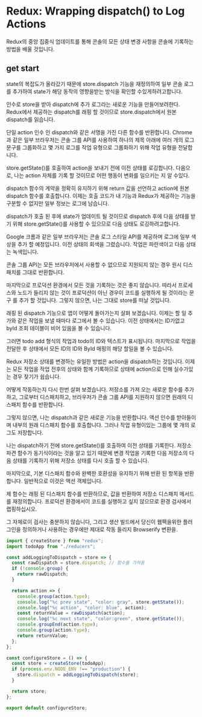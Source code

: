 # Redux: Wrapping dispatch() to Log Actions

Redux의 중앙 집중식 업데이트를 통해 콘솔의 모든 상태 변경 사항을 콘솔에 기록하는 방법을 배울 것입니다.

## get start

state의 복잡도가 올라갔기 때문에 store.dispatch 기능을 재정의하여 일부 콘솔 로그를 추가하여 state가 해당 동작의 영향을받는 방식을 확인할 수있게하려고합니다.

인수로 store을 받아 dispatch에 추가 로그라는 새로운 기능을 만들어보려한다. Redux에서 제공하는 dispatch를 ​​래핑 할 것이므로 store.dispatch에서 원본 dispatch를 ​​읽습니다.

단일 action 인수 인 dispatch와 같은 서명을 가진 다른 함수를 반환합니다. Chrome과 같은 일부 브라우저는 콘솔 그룹 API를 사용하여 하나의 제목 아래에 여러 개의 로그 문구를 그룹화하고 몇 가지 로그를 작업 유형으로 그룹화하기 위해 작업 유형을 전달합니다.

store.getState()를 호출하여 action을 보내기 전에 이전 상태를 로깅합니다. 다음으로, 나는 action 자체를 기록 할 것이므로 어떤 행동이 변화를 일으키는 지 알 수있다.

dispatch 함수의 계약을 정확히 유지하기 위해 return 값을 선언하고 action에 원본 dispatch 함수를 호출합니다. 이제는 호출 코드가 내 기능과 Redux가 제공하는 기능을 구분할 수 없지만 일부 정보는 로그에 남습니다.

dispatch가 호출 된 후에 state가 업데이트 될 것이므로 dispatch 후에 다음 상태를 받기 위해 store.getState()를 사용할 수 있으므로 다음 상태도 로깅하려고합니다.

Google 크롬과 같은 일부 브라우저는 콘솔 로그 스타일 API를 제공하며 로그에 일부 색상을 추가 할 예정입니다. 이전 상태의 회색을 그렸습니다. 작업은 파란색이고 다음 상태는 녹색입니다.

콘솔 그룹 API는 모든 브라우저에서 사용할 수 없으므로 지원되지 않는 경우 원시 디스패치를 ​​그대로 반환합니다.

마지막으로 프로덕션 환경에서 모든 것을 기록하는 것은 좋지 않습니다. 따라서 프로세스와 노드가 들리지 않는 것이 프로덕션이 아닌 경우이 코드를 실행하게 될 것이라는 문구 를 추가 할 것입니다. 그렇지 않으면, 나는 그대로 store를 떠날 것입니다.

래핑 된 dispatch 기능으로 앱이 어떻게 돌아가는지 살펴 보겠습니다. 이제는 할 일 추가와 같은 작업을 보낼 때마다 로그에서 볼 수 있습니다. 이전 상태에서는 ID가없고 byId 조회 테이블이 비어 있음을 볼 수 있습니다.

그러면 todo add 형식의 작업과 todo의 ID와 텍스트가 표시됩니다. 마지막으로 작업을 전달한 후 상태에서 모든 ID의 ID와 ById 매핑의 해당 할일을 볼 수 있습니다.

Redux 저장소 상태를 변경하는 유일한 방법은 action을 dispatch하는 것입니다. 이제는 모든 작업을 작업 전후의 상태와 함께 기록하므로 상태에 action으로 인해 실수가있는 경우 찾기가 쉽습니다.

어떻게 작동하는지 다시 한번 살펴 보겠습니다. 저장소를 가져 오는 새로운 함수를 추가하고, 그로부터 디스패치하고, 브라우저가 콘솔 그룹 API를 지원하지 않으면 원래의 디스패치 함수를 반환합니다.

그렇지 않으면, 나는 dispatch과 같은 새로운 기능을 반환합니다. 액션 인수를 받아들이며 내부의 원래 디스패치 함수를 호출합니다. 그러나 작업 유형이있는 그룹에 몇 개의 로그도 저장합니다.

나는 dispatch하기 전에 store.getState()를 호출하여 이전 상태를 기록한다. 저장소 파견 함수가 동기식이라는 것을 알고 있기 때문에 변경 작업을 기록한 다음 저장소의 다음 상태를 기록하기 위해 저장소 상태를 다시 호출 할 수 있습니다.

마지막으로, 기본 디스패치 함수와 완벽한 호환성을 유지하기 위해 반환 된 항목을 반환합니다. 일반적으로 이것은 액션 객체입니다.

제 함수는 래핑 된 디스패치 함수를 반환하므로, 값을 반환하여 저장소 디스패치 메서드를 재정의합니다. 프로덕션 환경에서이 코드를 실행하고 싶지 않으므로 환경 검사에서 랩핑하십시오.

그 자체로이 검사는 충분하지 않습니다, 그리고 생산 빌드에서 당신이 웹팩을위한 플러그인을 정의하거나 사용하는 경우에만 제대로 작동 들리지 Browserify 변환을.

```js
import { createStore } from "redux";
import todoApp from "./reducers";

const addLoggingToDispatch = store => {
  const rawDispatch = store.dispatch; // 함수를 가져옴
  if (!console.group) {
    return rawDispatch;
  }

  return action => {
    console.group(action.type);
    console.log("%c prev state", "color: gray", store.getState());
    console.log("%c action", "color: blue", action);
    const returnValue = rawDispatch(action);
    console.log("%c next state", "color:green", store.getState());
    console.groupEnd(action.type);
    console.group(action.type);
    return returnValue;
  };
};

const configureStore = () => {
  const store = createStore(todoApp);
  if (process.env.NODE_ENV !== "production") {
    store.dispatch = addLoggingToDispatch(store);
  }

  return store;
};

export default configureStore;
```
